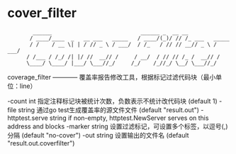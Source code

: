 # cover_filter

		    ______                            ______ _  __ __			
		   / ____/____  _   __ ___   _____   / ____/(_)/ // /_ ___   _____	
		   / /    / __ \| | / // _ \ / ___/  / /_   / // // __// _ \ / ___/	
		  / /___ / /_/ /| |/ //  __// /     / __/  / // // /_ /  __// /	
		  \____/ \____/ |___/ \___//_/     /_/    /_//_/ \__/ \___//_/		
     
coverage_filter ———— 覆盖率报告修改工具，根据标记过滤代码块（最小单位：line）

  -count int
        指定注释标记块被统计次数，负数表示不统计改代码块 (default 1)
  -file string
        通过go test生成覆盖率的源文件文件 (default "result.out")
  -httptest.serve string
        if non-empty, httptest.NewServer serves on this address and blocks
  -marker string
        设置过滤标记，可设置多个标签，以逗号(,)分隔 (default "no-cover")
  -out string
        设置输出的文件名 (default "result.out.coverfilter")
